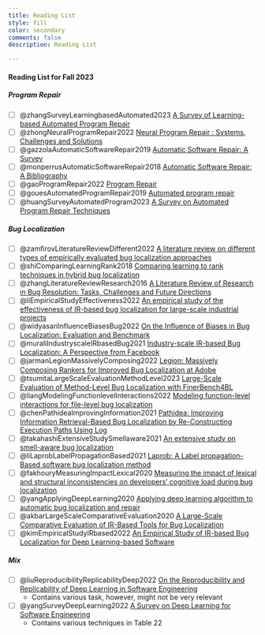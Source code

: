 ```yaml
---
title: Reading List
style: fill
color: secondary
comments: false
description: Reading List

---
```


#### Reading List for Fall 2023

##### Program Repair


- [ ] @zhangSurveyLearningbasedAutomated2023 [A Survey of Learning-based Automated Program Repair](https://arxiv.org/abs/2301.03270)
- [ ] @zhongNeuralProgramRepair2022 [Neural Program Repair : Systems, Challenges and Solutions](https://doi.org/10.1145/3545258.3545268)
- [ ] @gazzolaAutomaticSoftwareRepair2019 [Automatic Software Repair: A Survey](https://ieeexplore.ieee.org/document/8089448)
- [ ] @monperrusAutomaticSoftwareRepair2018 [Automatic Software Repair: A Bibliography](https://dl.acm.org/doi/10.1145/3105906)
- [ ] @gaoProgramRepair2022 [Program Repair](https://arxiv.org/abs/2211.12787)
- [ ] @gouesAutomatedProgramRepair2019 [Automated program repair](http://doi.org/10.1145/3318162)
- [ ] @huangSurveyAutomatedProgram2023 [A Survey on Automated Program Repair Techniques](http://arxiv.org/abs/2303.18184)

##### Bug Localization 

- [ ] @zamfirovLiteratureReviewDifferent2022 [A literature review on different types of empirically evaluated bug localization approaches](http://arxiv.org/abs/2212.11774)	
- [ ] @shiComparingLearningRank2018 [Comparing learning to rank techniques in hybrid bug localization](https://www.sciencedirect.com/science/article/pii/S1568494617306622)
- [ ] @zhangLiteratureReviewResearch2016 [A Literature Review of Research in Bug Resolution: Tasks, Challenges and Future Directions](https://doi.org/10.1093/comjnl/bxv114)
- [ ] @liEmpiricalStudyEffectiveness2022 [An empirical study of the effectiveness of IR-based bug localization for large-scale industrial projects](https://doi.org/10.1007/s10664-021-10082-6)
- [ ] @widyasariInfluenceBiasesBug2022 [On the Influence of Biases in Bug Localization: Evaluation and Benchmark](https://ieeexplore.ieee.org/document/9825855)
- [ ] @muraliIndustryscaleIRbasedBug2021 [Industry-scale IR-based Bug Localization: A Perspective from Facebook](https://dl.acm.org/doi/10.1109/ICSE-SEIP52600.2021.00028)
- [ ] @jarmanLegionMassivelyComposing2022 [Legion: Massively Composing Rankers for Improved Bug Localization at Adobe](https://ieeexplore.ieee.org/document/9415126)
- [ ] @tsumitaLargeScaleEvaluationMethodLevel2023 [Large-Scale Evaluation of Method-Level Bug Localization with FinerBench4BL](https://ieeexplore.ieee.org/abstract/document/10123567)
- [ ] @liangModelingFunctionlevelInteractions2022 [Modeling function-level interactions for file-level bug localization](https://doi.org/10.1007/s10664-022-10237-z)
- [ ] @chenPathideaImprovingInformation2021 [Pathidea: Improving Information Retrieval-Based Bug Localization by Re-Constructing Execution Paths Using Log](https://ieeexplore.ieee.org/document/9397337)
- [ ] @takahashiExtensiveStudySmellaware2021 [An extensive study on smell-aware bug localization](https://www.sciencedirect.com/science/article/pii/S0164121221000832)
- [ ] @liLaprobLabelPropagationBased2021 [Laprob: A Label propagation-Based software bug localization method](https://www.sciencedirect.com/science/article/pii/S0950584920301713)
- [ ] @fakhouryMeasuringImpactLexical2020 [Measuring the impact of lexical and structural inconsistencies on developers’ cognitive load during bug localization](https://doi.org/10.1007/s10664-019-09751-4)
- [ ] @yangApplyingDeepLearning2020 [Applying deep learning algorithm to automatic bug localization and repair](http://doi.org/10.1145/3341105.3374005)
- [ ] @akbarLargeScaleComparativeEvaluation2020 [A Large-Scale Comparative Evaluation of IR-Based Tools for Bug Localization](https://dl.acm.org/doi/10.1145/3379597.3387474)
- [ ] @kimEmpiricalStudyIRbased2022 [An Empirical Study of IR-based Bug Localization for Deep Learning-based Software](https://www.computer.org/csdl/proceedings-article/icst/2022/667900a128/1E2wGYQJLPi)

##### Mix

- [ ] @liuReproducibilityReplicabilityDeep2022 [On the Reproducibility and Replicability of Deep Learning in Software Engineering](https://dl.acm.org/doi/10.1145/3477535)
	- Contains various task, however, might not be very relevant
- [ ] @yangSurveyDeepLearning2022 [A Survey on Deep Learning for Software Engineering](https://dl.acm.org/doi/10.1145/3505243)
	- Contains various techniques in Table 22	


